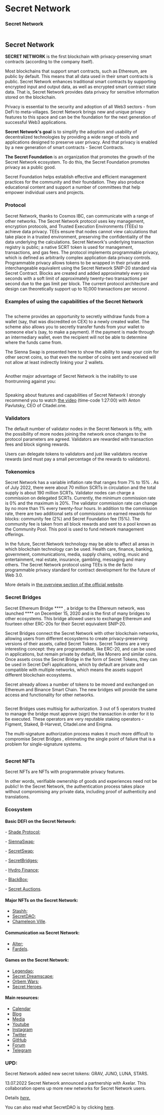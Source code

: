 # Secret Network

### Secret Network

<figure><img src="../.gitbook/assets/image (45).png" alt=""><figcaption></figcaption></figure>

## Secret Network

**SECRET NETWORK** is the first blockchain with privacy-preserving smart contracts (according to the company itself).

Most blockchains that support smart contracts, such as Ethereum, are public by default. This means that all data used in their smart contracts is public. Secret Network enhances traditional smart contracts by supporting encrypted input and output data, as well as encrypted smart contract state data. That is, Secret Network provides data privacy for sensitive information stored on the blockchain.

Privacy is essential to the security and adoption of all Web3 sectors - from DeFi to meta-villages. Secret Network brings new and unique privacy features to this space and can be the foundation for the next generation of successful Web3 applications.

**Secret Network's goal** is to simplify the adoption and usability of decentralized technologies by providing a wide range of tools and applications designed to preserve user privacy. And that privacy is enabled by a new generation of smart contracts - Secret Contracts.

**The Secret Foundation** is an organization that promotes the growth of the Secret Network ecosystem. To do this, the Secret Foundation promotes privacy as a public good.

Secret Foundation helps establish effective and efficient management practices for the community and their foundation. They also produce educational content and support a number of committees that help empower individual users and projects.

### **Protocol**

Secret Network, thanks to Cosmos IBC, can communicate with a range of other networks. The Secret Network protocol uses key management, encryption protocols, and Trusted Execution Environments (TEEs) to achieve data privacy. TEEs ensure that nodes cannot view calculations that take place in a trusted environment, preserving the confidentiality of the data underlying the calculations. Secret Network's underlying transaction registry is public; a native SCRT token is used for management, transactions, and gas fees. The protocol implements programmable privacy, which is defined as arbitrarily complex application data privacy controls. Programmable privacy allows tokens to be wrapped in their private and interchangeable equivalent using the Secret Network SNIP-20 standard via Secret Contract. Blocks are created and added approximately every six seconds with a soft limit of approximately twenty-two transactions per second due to the gas limit per block. The current protocol architecture and design can theoretically support up to 10,000 transactions per second .



### **Examples of using the capabilities of the Secret Network**

<figure><img src="../.gitbook/assets/image (15) (1).png" alt=""><figcaption></figcaption></figure>

The scheme provides an opportunity to secretly withdraw funds from a wallet (say, that was discredited on CEX) to a newly created wallet. The scheme also allows you to secretly transfer funds from your wallet to someone else's (say, to make a payment). If the payment is made through an intermediary wallet, even the recipient will not be able to determine where the funds came from.

The Sienna Swap is presented here to show the ability to swap your coin for other secret coins, so that even the number of coins sent and received will not allow at least indirectly linking your 2 wallets.

<figure><img src="../.gitbook/assets/image (43).png" alt=""><figcaption></figcaption></figure>

Another major advantage of Secret Network is the inability to use frontrunning against you:

<figure><img src="../.gitbook/assets/image (40).png" alt=""><figcaption></figcaption></figure>

Speaking about features and capabilities of Secret Network I strongly recommend you to watch [the video](https://www.youtube.com/watch?v=LVopimoM8Jk) (time-code 1:27:00) with Anton Pavlutsky, CEO of Citadel.one.

### **Validators**

The default number of validator nodes in the Secret Network is fifty, with the possibility of more nodes joining the network once changes to the protocol parameters are agreed. Validators are rewarded with transaction fees and block signing rewards.

Users can delegate tokens to validators and just like validators receive rewards (and must pay a small percentage of the rewards to validators).

### **Tokenomics**

Secret Network has a variable inflation rate that ranges from 7% to 15% . As of July 2022, there were about 70 million SCRTs in circulation and the total supply is about 190 million SCRTs. Validator nodes can charge a commission on delegated SCRTs. Currently, the minimum commission rate is 0% and the maximum is 20%. The validator commission rate can change by no more than 1% every twenty-four hours. In addition to the commission rate, there are two additional sets of commissions on earned rewards for blocks: community fee (2%) and Secret Foundation fee (15%). The community fee is taken from all block rewards and sent to a pool known as the Community Pool. This pool is used to fund network management offerings.

In the future, Secret Network technology may be able to affect all areas in which blockchain technology can be used. Health care, finance, banking, government, communications, media, supply chains, voting, music and entertainment, real estate, insurance, gambling, messaging and many others. The Secret Network protocol using TEEs is the de facto programmable privacy standard for contract development for the future of Web 3.0.

More details in [the overview section of the official website](https://scrt.network/about/about-secret-network/).

### **Secret Bridges**

Secret Ethereum Bridge \*\*\*\* , a bridge to the Ethereum network, was launched \*\*\*\* on December 15, 2020 and is the first of many bridges to other ecosystems. This bridge allowed users to exchange Ethereum and fourteen other ERC-20s for their Secret equivalent SNIP-20.

Secret Bridges connect the Secret Network with other blockchain networks, allowing users from different ecosystems to create privacy-preserving versions of their assets, called Secret Tokens. Secret Tokens are a very interesting concept: they are programmable, like ERC-20, and can be used in applications, but remain private by default, like Monero and similar coins. Once assets cross the Secret Bridge in the form of Secret Tokens, they can be used in Secret DeFi applications, which by default are private and compatible with multiple networks, which means the assets support different blockchain ecosystems.

Secret already allows a number of tokens to be moved and exchanged on Ethereum and Binance Smart Chain. The new bridges will provide the same access and functionality for other networks.

<figure><img src="../.gitbook/assets/image (23).png" alt=""><figcaption></figcaption></figure>

Secret Bridges uses multisig for authorization. 3 out of 5 operators trusted to manage the bridge must approve (sign) the transaction in order for it to be executed. These operators are very reputable staking operators - Figment, Staked, B-Harvest, Citadel.one and Enigma.

The multi-signature authorization process makes it much more difficult to compromise Secret Bridges , eliminating the single point of failure that is a problem for single-signature systems.

<figure><img src="../.gitbook/assets/image (38).png" alt=""><figcaption></figcaption></figure>

### **Secret NFTs**

Secret NFTs are NFTs with programmable privacy features.

In other words, verifiable ownership of goods and experiences need not be public! In the Secret Network, the authentication process takes place without compromising any private data, including proof of authenticity and translations.

### **Ecosystem**

#### **Basic DEFI on the Secret Network:**

\- [Shade Protocol](https://shadeprotocol.io/);

\- [SiennaSwap](https://sienna.network/swap/);

\- [SecretSwap](https://secretswap.net/);

\- [SecretBridges](https://bridge.scrt.network/);

\- [Hydro Finance](https://hydro.finance/);

\- [BlackBox](https://blackbox.cash/);

\- [Secret Auctions](https://hydro.finance/).

#### **Major NFTs on the Secret Network:**

* [Stashh](https://stashh.io/);
* [SecretDAO](https://secretdao.com/);
* [Chameleon Ville](https://chameleonville.com/).

#### **Communication на Secret Network:**

* [Alter](https://chameleonville.com/);
* [Fardels](https://chameleonville.com/).

#### **Games on the Secret Network:**

* [Legendao](https://legendao.io/);
* [Secret Dreamscape](https://twitter.com/SCRTDreamscape);
* [Orbem Wars](https://twitter.com/DomeriumLabs);
* [Secret Heroes](https://secrethero.es/connect).

#### **Main resources:**

* [Calendar](https://secretcalendar.org/)
* [Blog](https://scrt.network/blog)
* [Media](https://scrt.network/media/features)
* [Youtube](https://www.youtube.com/channel/UCZPqj7h7mzjwuSfw\_UWxQPw)
* [Instagram](https://www.instagram.com/scrtnetwork/)
* [Twitter](https://twitter.com/SecretNetwork)
* [GitHub](https://github.com/SecretFoundation/SecretWebsite)
* [Forum](https://forum.scrt.network/)
* [Telegram](https://t.me/scrt\_russia)

### **UPD:**

Secret Network added new secret tokens: GRAV, JUNO, LUNA, STARS.

13.07.2022 Secret Network announced a partnership with Axelar. This collaboration opens up more new networks for Secret Network users.

Details [_here._](https://scrt.network/blog/secret-partners-with-axelar-network)

You can also read what SecretDAO is by clicking [here](https://medium.com/@natalie.shtangrat/%D1%81%D0%B5%D0%BA%D1%80%D0%B5%D1%82%D0%BD%D0%B0%D1%8F-%D1%84%D1%83%D0%BD%D0%BA%D1%86%D0%B8%D1%8F-secretdao-5f575a8cff2f).
